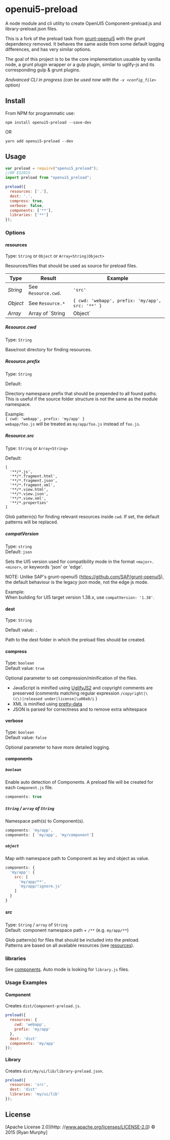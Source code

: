 
# openui5-preload

A node module and cli utility to create OpenUI5 Component-preload.js and library-preload.json files.

This is a fork of the preload task from [grunt-openui5](https://github.com/sap/grunt-openui5/) with the grunt dependency removed. It behaves the same aside from some default logging differences, and has very similar options.

The goal of this project is to be the core implementation usuable by vanilla node, a grunt plugin wrapper or a gulp plugin, similar to uglify-js and its corresponding gulp & grunt plugins.

*Andvanced CLI in progress (can be used now with the `-x <config_file>` option)*

## Install

From NPM for programmatic use:

    npm install openui5-preload --save-dev

OR

	yarn add openui5-preload --dev

## Usage

```javascript
var preload = require("openui5_preload");
//OR ES2015
import preload from "openui5_preload";

preload({
  resources: ['.'],
  dest: '.',
  compress: true,
  verbose: false,
  components: ['**'],
  libraries: ['**']
});
```

### Options

#### resources
Type: `String` or `Object` or `Array<String|Object>`

Resources/files that should be used as source for preload files.

Type     | Result                   | Example
-------- | ------------------------ | -------
*String* | See `Resource.cwd`.      | `'src'`
*Object* | See `Resource.*`          | `{ cwd: 'webapp', prefix: 'my/app', src: '**' }`
*Array*  | Array of `String|Object` | `[ 'src', { cwd: 'webapp', prefix: 'my/app' } ]`

##### Resource.cwd

Type: `String`

Base/root directory for finding resources.

##### Resource.prefix

Type: `String`  

Default: ` `

Directory namespace prefix that should be prepended to all found paths. This is useful if the source folder structure is not the same as the module namespace.

Example:  
`{ cwd: 'webapp', prefix: 'my/app' }`  
`webapp/foo.js` will be treated as `my/app/foo.js` instead of `foo.js`.

##### Resource.src

Type: `String` or `Array<String>`

Default:
```
[
  '**/*.js',
  '**/*.fragment.html',
  '**/*.fragment.json',
  '**/*.fragment.xml',
  '**/*.view.html',
  '**/*.view.json',
  '**/*.view.xml',
  '**/*.properties'
]
```

Glob pattern(s) for finding relevant resources inside `cwd`. If set, the default patterns will be replaced.

##### compatVersion

Type: `string`  
Default: `json`

Sets the UI5 version used for compatibility mode in the format `<major>.<minor>`, or keywords 'json' or 'edge'.

NOTE: Unlike SAP's grunt-openui5 (https://github.com/SAP/grunt-openui5), the default behaviour is the legacy json mode, not the edge js mode.

Example:  
When building for UI5 target version 1.38.x, use `compatVersion: '1.38'`.

#### dest

Type: `String`

Default value: `.`

Path to the dest folder in which the preload files should be created.



#### compress
Type: `boolean`  
Default value: `true`

Optional parameter to set compression/minification of the files.
- JavaScript is minified using [UglifyJS2](https://github.com/mishoo/UglifyJS2) and copyright comments are preserved (comments matching regular expression `/copyright|\(c\)|released under|license|\u00a9/i` )
- XML is minified using [pretty-data](https://github.com/vkiryukhin/pretty-data)
- JSON is parsed for correctness and to remove extra whitespace

#### verbose
Type: `boolean`  
Default value: `false`

Optional parameter to have more detailed logging.

#### components

##### `boolean`

Enable auto detection of Components. A preload file will be created for each `Component.js` file.

```js
components: true
```

##### `String` / `array` of `String`

Namespace path(s) to Component(s).

```js
components: 'my/app',
components: [ 'my/app', 'my/component']
```

##### `object`

Map with namespace path to Component as key and object as value.

```js
components: {
  'my/app': {
    src: [
      'my/app/**',
      'my/app/!ignore.js'
    ]
  }
}
```

##### src
Type: `String` / `array` of `String`  
Default: component namespace path + `/**` (e.g. `my/app/**`)

Glob pattern(s) for files that should be included into the preload.  
Patterns are based on all available resources (see [resources](#resources)).

### libraries

See [components](#components). Auto mode is looking for `library.js` files.

### Usage Examples

#### Component

Creates `dist/Component-preload.js`.

```js
preload({
  resources: {
    cwd: 'webapp',
    prefix: 'my/app'
  },
  dest: 'dist'
  components: 'my/app'
});
```

#### Library

Creates `dist/my/ui/lib/library-preload.json`.

```js
preload({
  resources: 'src',
  dest: 'dist'
  libraries: 'my/ui/lib'
});
```

## License

[Apache License 2.0](http: //www.apache.org/licenses/LICENSE-2.0) © 2015 [Ryan Murphy]
